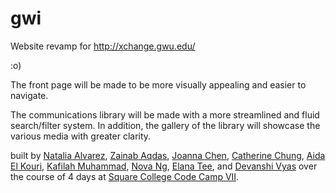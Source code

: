 # gwi

Website revamp for http://xchange.gwu.edu/

:o)

The front page will be made to be more visually appealing and easier to navigate.

The communications library will be made with a more streamlined and fluid search/filter system. In addition, the gallery of the library will showcase the various media with greater clarity.

built by [Natalia Alvarez](http://github.com/nalvarez00), [Zainab Aqdas](http://github.com/zainabaq), [Joanna Chen](http://github.com/joanna-chen), [Catherine Chung](http://github.com/catherinechung), [Aida El Kouri](http://github.com/aidaekay), [Kafilah Muhammad](http://github.com/kafilah), [Nova Ng](http://github.com/novang), [Elana Tee](http://github.com/elanatee), and [Devanshi Vyas](http://github.com/devanshivyas) over the course of 4 days at [Square College Code Camp VII](http://squareup.com/code-camp/college).